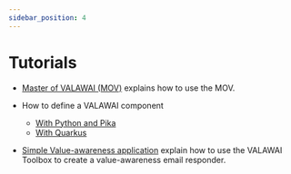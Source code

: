 ```yaml
---
sidebar_position: 4
---
```


# Tutorials

 * [Master of VALAWAI (MOV)](/tutorials/mov) explains how to use the MOV.

 * How to define a VALAWAI component

   - [With Python and Pika](/tutorials/how_python_component)
   - [With Quarkus](/tutorials/how_quarkus_component)

 * [Simple Value-awareness application](/tutorials/email_use_case) explain
 how to use the VALAWAI Toolbox to create a value-awareness email responder.